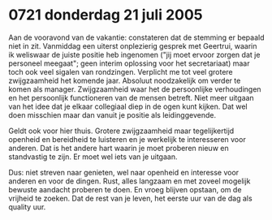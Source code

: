 # 0721 donderdag 21 juli 2005
Aan de vooravond van de vakantie: constateren dat de stemming er bepaald niet in zit. Vanmiddag een uiterst onplezierig gesprek met Geertrui, waarin ik weliswaar de juiste positie heb ingenomen ("jij moet ervoor zorgen dat je personeel meegaat"; geen interim oplossing voor het secretariaat) maar toch ook veel sigalen van rondzingen. Verplicht me tot veel grotere zwijgzaamheid het komende jaar. Absoluut noodzakelijk om verder te komen als manager. Zwijgzaamheid waar het de persoonlijke verhoudingen en het persoonlijk functioneren van de mensen betreft. Niet meer uitgaan van het idee dat je elkaar collegiaal diep in de ogen kunt kijken. Dat wel doen misschien maar dan vanuit je positie als leidinggevende.

Geldt ook voor hier thuis. Grotere zwijgzaamheid maar tegelijkertijd openheid en bereidheid te luisteren en je werkelijk te interesseren voor anderen. Dat is het andere hart waarin je moet proberen nieuw en standvastig te zijn. Er moet wel iets van je uitgaan. 

Dus: niet streven naar genieten, wel naar openheid en interesse voor anderen en voor de dingen. Rust, alles langzaam en met zoveel mogelijk bewuste aandacht proberen te doen. En vroeg blijven opstaan, om de vrijheid te zoeken. Dat de rest van je leven, het eerste uur van de dag als quality uur.